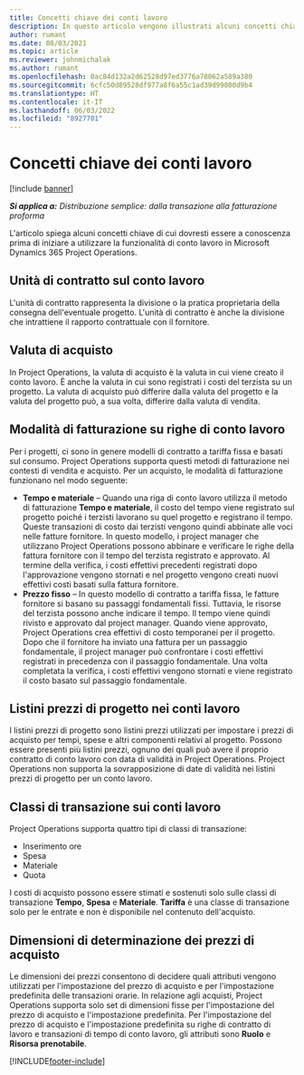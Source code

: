 ```yaml
---
title: Concetti chiave dei conti lavoro
description: In questo articolo vengono illustrati alcuni concetti chiave che si applicano al conto lavoro in Microsoft Dynamics 365 Project Operations.
author: rumant
ms.date: 08/03/2021
ms.topic: article
ms.reviewer: johnmichalak
ms.author: rumant
ms.openlocfilehash: 0ac84d132a2d62528d97ed3776a78062a589a380
ms.sourcegitcommit: 6cfc50d89528df977a8f6a55c1ad39d99800d9b4
ms.translationtype: HT
ms.contentlocale: it-IT
ms.lasthandoff: 06/03/2022
ms.locfileid: "8927701"
---
```

# <a name="key-concepts-in-subcontracting"></a>Concetti chiave dei conti lavoro

[!include [banner](../../includes/dataverse-preview.md)]

_**Si applica a:** Distribuzione semplice: dalla transazione alla fatturazione proforma_

L'articolo spiega alcuni concetti chiave di cui dovresti essere a conoscenza prima di iniziare a utilizzare la funzionalità di conto lavoro in Microsoft Dynamics 365 Project Operations.

## <a name="contracting-unit-on-the-subcontract"></a>Unità di contratto sul conto lavoro

L'unità di contratto rappresenta la divisione o la pratica proprietaria della consegna dell'eventuale progetto. L'unità di contratto è anche la divisione che intrattiene il rapporto contrattuale con il fornitore.

## <a name="purchase-currency"></a>Valuta di acquisto

In Project Operations, la valuta di acquisto è la valuta in cui viene creato il conto lavoro. È anche la valuta in cui sono registrati i costi del terzista su un progetto. La valuta di acquisto può differire dalla valuta del progetto e la valuta del progetto può, a sua volta, differire dalla valuta di vendita.

## <a name="billing-methods-on-subcontract-lines"></a>Modalità di fatturazione su righe di conto lavoro

Per i progetti, ci sono in genere modelli di contratto a tariffa fissa e basati sul consumo. Project Operations supporta questi metodi di fatturazione nei contesti di vendita e acquisto. Per un acquisto, le modalità di fatturazione funzionano nel modo seguente:

- **Tempo e materiale** – Quando una riga di conto lavoro utilizza il metodo di fatturazione **Tempo e materiale**, il costo del tempo viene registrato sul progetto poiché i terzisti lavorano su quel progetto e registrano il tempo. Queste transazioni di costo dai terzisti vengono quindi abbinate alle voci nelle fatture fornitore. In questo modello, i project manager che utilizzano Project Operations possono abbinare e verificare le righe della fattura fornitore con il tempo del terzista registrato e approvato. Al termine della verifica, i costi effettivi precedenti registrati dopo l'approvazione vengono stornati e nel progetto vengono creati nuovi effettivi costi basati sulla fattura fornitore.
- **Prezzo fisso** – In questo modello di contratto a tariffa fissa, le fatture fornitore si basano su passaggi fondamentali fissi. Tuttavia, le risorse del terzista possono anche indicare il tempo. Il tempo viene quindi rivisto e approvato dal project manager. Quando viene approvato, Project Operations crea effettivi di costo temporanei per il progetto. Dopo che il fornitore ha inviato una fattura per un passaggio fondamentale, il project manager può confrontare i costi effettivi registrati in precedenza con il passaggio fondamentale. Una volta completata la verifica, i costi effettivi vengono stornati e viene registrato il costo basato sul passaggio fondamentale.

## <a name="project-price-lists-on-subcontracts"></a>Listini prezzi di progetto nei conti lavoro

I listini prezzi di progetto sono listini prezzi utilizzati per impostare i prezzi di acquisto per tempi, spese e altri componenti relativi al progetto. Possono essere presenti più listini prezzi, ognuno dei quali può avere il proprio contratto di conto lavoro con data di validità in Project Operations. Project Operations non supporta la sovrapposizione di date di validità nei listini prezzi di progetto per un conto lavoro.

## <a name="transaction-classes-on-subcontracts"></a>Classi di transazione sui conti lavoro

Project Operations supporta quattro tipi di classi di transazione:

- Inserimento ore
- Spesa
- Materiale
- Quota

I costi di acquisto possono essere stimati e sostenuti solo sulle classi di transazione **Tempo**, **Spesa** e **Materiale**. **Tariffa** è una classe di transazione solo per le entrate e non è disponibile nel contenuto dell'acquisto.

## <a name="purchase-pricing-dimensions"></a>Dimensioni di determinazione dei prezzi di acquisto

Le dimensioni dei prezzi consentono di decidere quali attributi vengono utilizzati per l'impostazione del prezzo di acquisto e per l'impostazione predefinita delle transazioni orarie. In relazione agli acquisti, Project Operations supporta solo set di dimensioni fisse per l'impostazione del prezzo di acquisto e l'impostazione predefinita. Per l'impostazione del prezzo di acquisto e l'impostazione predefinita su righe di contratto di lavoro e transazioni di tempo di conto lavoro, gli attributi sono **Ruolo** e **Risorsa prenotabile**.

[!INCLUDE[footer-include](../../includes/footer-banner.md)]
